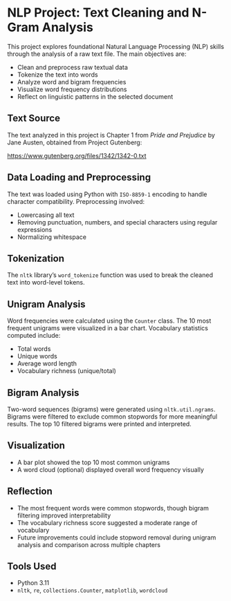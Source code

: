 # NLP Project: Text Cleaning and N-Gram Analysis

This project explores foundational Natural Language Processing (NLP) skills through the analysis of a raw text file. The main objectives are:

- Clean and preprocess raw textual data  
- Tokenize the text into words  
- Analyze word and bigram frequencies  
- Visualize word frequency distributions  
- Reflect on linguistic patterns in the selected document

## Text Source

The text analyzed in this project is Chapter 1 from *Pride and Prejudice* by Jane Austen, obtained from Project Gutenberg:

https://www.gutenberg.org/files/1342/1342-0.txt

## Data Loading and Preprocessing

The text was loaded using Python with `ISO-8859-1` encoding to handle character compatibility. Preprocessing involved:

- Lowercasing all text  
- Removing punctuation, numbers, and special characters using regular expressions  
- Normalizing whitespace

## Tokenization

The `nltk` library’s `word_tokenize` function was used to break the cleaned text into word-level tokens.

## Unigram Analysis

Word frequencies were calculated using the `Counter` class. The 10 most frequent unigrams were visualized in a bar chart. Vocabulary statistics computed include:

- Total words  
- Unique words  
- Average word length  
- Vocabulary richness (unique/total)

## Bigram Analysis

Two-word sequences (bigrams) were generated using `nltk.util.ngrams`. Bigrams were filtered to exclude common stopwords for more meaningful results. The top 10 filtered bigrams were printed and interpreted.

## Visualization

- A bar plot showed the top 10 most common unigrams  
- A word cloud (optional) displayed overall word frequency visually

## Reflection

- The most frequent words were common stopwords, though bigram filtering improved interpretability  
- The vocabulary richness score suggested a moderate range of vocabulary  
- Future improvements could include stopword removal during unigram analysis and comparison across multiple chapters

## Tools Used

- Python 3.11  
- `nltk`, `re`, `collections.Counter`, `matplotlib`, `wordcloud`
